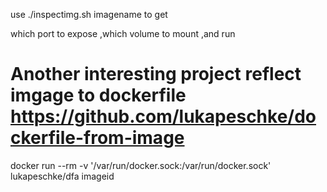 use ./inspectimg.sh imagename   to  get

which port to expose ,which volume to mount ,and run 




# Another interesting   project   reflect imgage to dockerfile https://github.com/lukapeschke/dockerfile-from-image

docker run --rm -v '/var/run/docker.sock:/var/run/docker.sock' lukapeschke/dfa   imageid 


